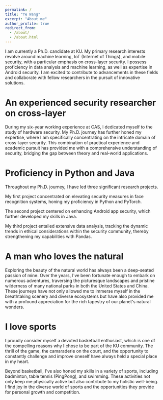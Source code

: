 ```yaml
---
permalink: /
title: "Ye Wang"
excerpt: "About me"
author_profile: true
redirect_from: 
  - /about/
  - /about.html
---
```


I am currently a Ph.D. candidate at KU. My primary research interests revolve around machine learning, IoT (Internet of Things), and mobile security, with a particular emphasis on cross-layer security. I possess proficiency in data analysis and machine learning, as well as expertise in Android security. I am excited to contribute to advancements in these fields and collaborate with fellow researchers in the pursuit of innovative solutions.

An experienced security researcher on cross-layer
======
During my six-year working experience at CAS, I dedicated myself to the study of hardware security. My Ph.D. journey has further honed my expertise, where I am specifically concentrating on the intricate domain of cross-layer security. This combination of practical experience and academic pursuit has provided me with a comprehensive understanding of security, bridging the gap between theory and real-world applications.

Proficiency in Python and Java
======
Throughout my Ph.D. journey, I have led three significant research projects.

My first project concentrated on elevating security measures in face recognition systems, honing my proficiency in Python and PyTorch.

The second project centered on enhancing Android app security, which further developed my skills in Java.

My third project entailed extensive data analysis, tracking the dynamic trends in ethical considerations within the security community, thereby strengthening my capabilities with Pandas.

A man who loves the natural
======
Exploring the beauty of the natural world has always been a deep-seated passion of mine. Over the years, I've been fortunate enough to embark on numerous adventures, traversing the picturesque landscapes and pristine wilderness of many national parks in both the United States and China. These journeys have not only allowed me to immerse myself in the breathtaking scenery and diverse ecosystems but have also provided me with a profound appreciation for the rich tapestry of our planet's natural wonders.

I love sports
======
I proudly consider myself a devoted basketball enthusiast, which is one of the compelling reasons why I chose to be part of the KU community. The thrill of the game, the camaraderie on the court, and the opportunity to constantly challenge and improve oneself have always held a special place in my heart.

Beyond basketball, I've also honed my skills in a variety of sports, including badminton, table tennis (PingPong), and swimming. These activities not only keep me physically active but also contribute to my holistic well-being. I find joy in the diverse world of sports and the opportunities they provide for personal growth and competition.



